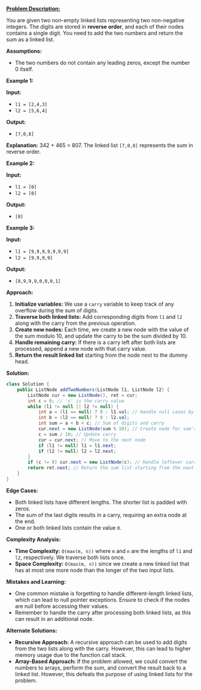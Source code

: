 [**Problem Description:**](https://leetcode.com/problems/add-two-numbers/description/)

You are given two non-empty linked lists representing two non-negative integers. The digits are stored in **reverse order**, and each of their nodes contains a single digit. You need to add the two numbers and return the sum as a linked list.

**Assumptions:**
- The two numbers do not contain any leading zeros, except the number 0 itself.

**Example 1:**

**Input:** 
- `l1 = [2,4,3]` 
- `l2 = [5,6,4]`

**Output:** 
- `[7,0,8]`

**Explanation:** 342 + 465 = 807. The linked list `[7,0,8]` represents the sum in reverse order.

**Example 2:**

**Input:** 
- `l1 = [0]` 
- `l2 = [0]`

**Output:** 
- `[0]`

**Example 3:**

**Input:** 
- `l1 = [9,9,9,9,9,9,9]` 
- `l2 = [9,9,9,9]`

**Output:** 
- `[8,9,9,9,0,0,0,1]`

**Approach:**

1. **Initialize variables:** We use a `carry` variable to keep track of any overflow during the sum of digits.
2. **Traverse both linked lists:** Add corresponding digits from `l1` and `l2` along with the carry from the previous operation.
3. **Create new nodes:** Each time, we create a new node with the value of the sum modulo 10, and update the carry to be the sum divided by 10.
4. **Handle remaining carry:** If there is a carry left after both lists are processed, append a new node with that carry value.
5. **Return the result linked list** starting from the node next to the dummy head.

**Solution:**

```java
class Solution {
    public ListNode addTwoNumbers(ListNode l1, ListNode l2) {
        ListNode cur = new ListNode(), ret = cur;
        int c = 0; // 'c' is the carry value
        while (l1 != null || l2 != null) {
            int a = (l1 == null) ? 0 : l1.val; // Handle null cases by assigning 0
            int b = (l2 == null) ? 0 : l2.val;
            int sum = a + b + c; // Sum of digits and carry
            cur.next = new ListNode(sum % 10); // Create node for sum's last digit
            c = sum / 10; // Update carry
            cur = cur.next; // Move to the next node
            if (l1 != null) l1 = l1.next;
            if (l2 != null) l2 = l2.next;
        }
        if (c != 0) cur.next = new ListNode(c); // Handle leftover carry
        return ret.next; // Return the sum list starting from the next node of the dummy head
    }
}
```

**Edge Cases:**
- Both linked lists have different lengths. The shorter list is padded with zeros.
- The sum of the last digits results in a carry, requiring an extra node at the end.
- One or both linked lists contain the value `0`.

**Complexity Analysis:**
- **Time Complexity:** `O(max(m, n))` where `m` and `n` are the lengths of `l1` and `l2`, respectively. We traverse both lists once.
- **Space Complexity:** `O(max(m, n))` since we create a new linked list that has at most one more node than the longer of the two input lists.

**Mistakes and Learning:**
- One common mistake is forgetting to handle different-length linked lists, which can lead to null pointer exceptions. Ensure to check if the nodes are null before accessing their values.
- Remember to handle the carry after processing both linked lists, as this can result in an additional node.

**Alternate Solutions:**
- **Recursive Approach:** A recursive approach can be used to add digits from the two lists along with the carry. However, this can lead to higher memory usage due to the function call stack.
- **Array-Based Approach:** If the problem allowed, we could convert the numbers to arrays, perform the sum, and convert the result back to a linked list. However, this defeats the purpose of using linked lists for the problem.